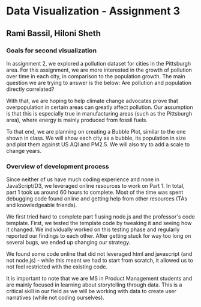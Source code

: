 # Data Visualization - Assignment 3

## Rami Bassil, Hiloni Sheth

### Goals for second visualization
In assignment 2, we explored a pollution dataset for cities in the Pittsburgh area. For this assignment, we are more interested in the growth of pollution over time in each city, in comparison to the population growth. The main question we are trying to answer is the below:
Are pollution and population directly correlated?

With that, we are hoping to help climate change advocates prove that overpopulation in certain areas can greatly affect pollution. Our assumption is that this is especially true  in manufacturing areas (such as the Pittsburgh area), where energy is mainly produced from fossil fuels. 

To that end, we are planning on creating a Bubble Plot, similar to the one shown in class. We will show each city as a bubble, its population in size and plot them against US AQI and PM2.5. We will also try to add a scale to change years. 


### Overview of development process

Since neither of us have much coding experience and none in JavaScript/D3, we leveraged online resources to work on Part 1. In total, part 1 took us around 60 hours to complete. Most of the time was spent debugging code found online and getting help from other resources (TAs and knowledgeable friends). 

We first tried hard to complete part 1 using node.js and the professor's code template. First, we tested the template code by tweaking it and seeing how it changed. We individually worked on this testing phase and regularly reported our findings to each other. After getting stuck for way too long on several bugs, we ended up changing our strategy.

We found some code online that did not leveraged html and javascript (and not node.js) - while this meant we had to start from scratch, it allowed us to not feel restricted with the existing code.

It is important to note that we are MS in Product Management students and are mainly focused in learning about storytelling through data. This is a critical skill in our field as we will be working with data to create user narratives (while not coding ourselves).


